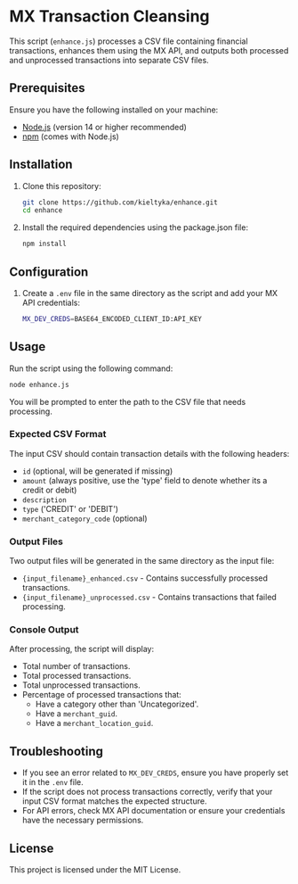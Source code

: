 # MX Transaction Cleansing

This script (`enhance.js`) processes a CSV file containing financial transactions, enhances them using the MX API, and outputs both processed and unprocessed transactions into separate CSV files.

## Prerequisites

Ensure you have the following installed on your machine:
- [Node.js](https://nodejs.org/) (version 14 or higher recommended)
- [npm](https://www.npmjs.com/) (comes with Node.js)

## Installation

1. Clone this repository:
   ```sh
   git clone https://github.com/kieltyka/enhance.git
   cd enhance
   ```
2. Install the required dependencies using the package.json file:
   ```sh
   npm install
   ```

## Configuration

1. Create a `.env` file in the same directory as the script and add your MX API credentials:
   ```sh
   MX_DEV_CREDS=BASE64_ENCODED_CLIENT_ID:API_KEY
   ```

## Usage

Run the script using the following command:
```sh
node enhance.js
```

You will be prompted to enter the path to the CSV file that needs processing.

### Expected CSV Format
The input CSV should contain transaction details with the following headers:
- `id` (optional, will be generated if missing)
- `amount` (always positive, use the 'type' field to denote whether its a credit or debit)
- `description`
- `type` ('CREDIT' or 'DEBIT')
- `merchant_category_code` (optional)

### Output Files
Two output files will be generated in the same directory as the input file:
- `{input_filename}_enhanced.csv` - Contains successfully processed transactions.
- `{input_filename}_unprocessed.csv` - Contains transactions that failed processing.

### Console Output
After processing, the script will display:
- Total number of transactions.
- Total processed transactions.
- Total unprocessed transactions.
- Percentage of processed transactions that:
  - Have a category other than 'Uncategorized'.
  - Have a `merchant_guid`.
  - Have a `merchant_location_guid`.

## Troubleshooting
- If you see an error related to `MX_DEV_CREDS`, ensure you have properly set it in the `.env` file.
- If the script does not process transactions correctly, verify that your input CSV format matches the expected structure.
- For API errors, check MX API documentation or ensure your credentials have the necessary permissions.

## License
This project is licensed under the MIT License.

